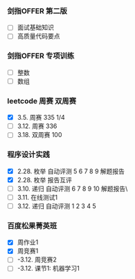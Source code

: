 
### 剑指OFFER 第二版

- [ ] 面试基础知识
- [ ] 高质量代码要点
<!-- - [ ] 解决难题的常用思路
- [ ] 优化代码时间空间效率
- [ ] 迁移、抽象建模和发散思维
- [ ] 面试案例
- [ ] 面试的流程 -->

### 剑指OFFER 专项训练

- [ ] 整数
- [ ] 数组
<!-- - [ ] 字符串
- [ ] 链表
- [ ] 哈希表
- [ ] 栈
- [ ] 队列
- [ ] 树
- [ ] 堆
- [ ] 前缀树
- [ ] 二分查找
- [ ] 排序
- [ ] 回溯法
- [ ] 动态规划
- [ ] 图 -->

### leetcode 周赛 双周赛

- [x] 3.5. 周赛 335 1/4
- [ ] 3.12. 周赛 336
- [ ] 3.18. 双周赛 100

### 程序设计实践
- [x] 2.28. 枚举 自动评测 5 6 7 8 9 解题报告
- [x] 2.28. 枚举 报告互评
- [ ] 3.10. 递归 自动评测 6 7 8 9 10 解题报告\
- [ ] 3.11. 在线测试1
- [ ] 3.12. 递归 自动评测 1 2 3 4 5

### 百度松果菁英班
- [x] 周作业1
- [x] 周竞赛1
- [ ] -3.12. 周竞赛2
- [ ] -3.12. 课节1: 机器学习1